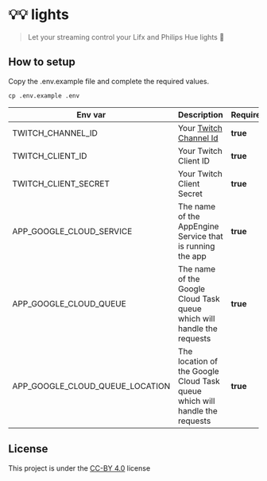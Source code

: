 # 💡💡 lights

> Let your streaming control your Lifx and Philips Hue lights 🙈

## How to setup

Copy the .env.example file and complete the required values.

```
cp .env.example .env
```

| Env var                         | Description                                                                             | Required |
| ------------------------------- | --------------------------------------------------------------------------------------- | -------- |
| TWITCH_CHANNEL_ID               | Your [Twitch Channel Id](https://dev.twitch.tv/docs/v5/reference/channels/#get-channel) | **true** |
| TWITCH_CLIENT_ID                | Your Twitch Client ID                                                                   | **true** |
| TWITCH_CLIENT_SECRET            | Your Twitch Client Secret                                                               | **true** |
| APP_GOOGLE_CLOUD_SERVICE        | The name of the AppEngine Service that is running the app                               | **true** |
| APP_GOOGLE_CLOUD_QUEUE          | The name of the Google Cloud Task queue which will handle the requests                  | **true** |
| APP_GOOGLE_CLOUD_QUEUE_LOCATION | The location of the Google Cloud Task queue which will handle the requests              | **true** |

## License

This project is under the [CC-BY 4.0](https://creativecommons.org/licenses/by/4.0/) license
